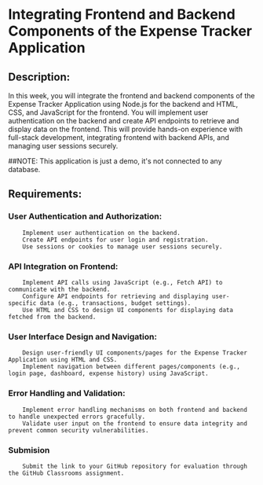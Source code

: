 # Integrating Frontend and Backend Components of the Expense Tracker Application

## Description:

In this week, you will integrate the frontend and backend components of the Expense Tracker Application using Node.js for the backend and HTML, CSS, and JavaScript for the frontend. You will implement user authentication on the backend and create API endpoints to retrieve and display data on the frontend. This will provide hands-on experience with full-stack development, integrating frontend with backend APIs, and managing user sessions securely.

##NOTE: This application is just a demo, it's not connected to any database.

## Requirements:

### User Authentication and Authorization:

        Implement user authentication on the backend.
        Create API endpoints for user login and registration.
        Use sessions or cookies to manage user sessions securely.

### API Integration on Frontend:

        Implement API calls using JavaScript (e.g., Fetch API) to communicate with the backend.
        Configure API endpoints for retrieving and displaying user-specific data (e.g., transactions, budget settings).
        Use HTML and CSS to design UI components for displaying data fetched from the backend.

### User Interface Design and Navigation:

        Design user-friendly UI components/pages for the Expense Tracker Application using HTML and CSS.
        Implement navigation between different pages/components (e.g., login page, dashboard, expense history) using JavaScript.

### Error Handling and Validation:

        Implement error handling mechanisms on both frontend and backend to handle unexpected errors gracefully.
        Validate user input on the frontend to ensure data integrity and prevent common security vulnerabilities.

### Submision

        Submit the link to your GitHub repository for evaluation through the GitHub Classrooms assignment.
